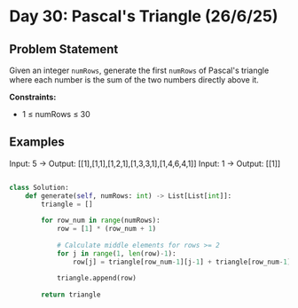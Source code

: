 # Day 30: Pascal's Triangle (26/6/25)

## Problem Statement
Given an integer `numRows`, generate the first `numRows` of Pascal's triangle where each number is the sum of the two numbers directly above it.

**Constraints:**
- 1 ≤ numRows ≤ 30

## Examples

Input: 5 → Output: [[1],[1,1],[1,2,1],[1,3,3,1],[1,4,6,4,1]]
Input: 1 → Output: [[1]]

```python

class Solution:
    def generate(self, numRows: int) -> List[List[int]]:
        triangle = []
        
        for row_num in range(numRows):
            row = [1] * (row_num + 1)
            
            # Calculate middle elements for rows >= 2
            for j in range(1, len(row)-1):
                row[j] = triangle[row_num-1][j-1] + triangle[row_num-1][j]
            
            triangle.append(row)
        
        return triangle
